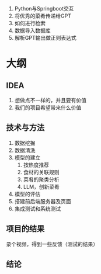 1. Python与Springboot交互
2. 将优秀的菜肴传递给GPT
3. 如何进行检索
4. 数据导入数据库
5. 解析GPT输出做正则表达式

# 大纲
## IDEA
1. 想做点不一样的，并且要有价值
2. 我们的项目希望带来什么价值
## 技术与方法
1. 数据挖掘
2. 数据清洗
3. 模型的建立
   1. 按热度推荐
   2. 食材的关联规则
   3. 菜肴的聚类分析
   4. LLM，创新菜肴
4. 模型的评估
5. 搭建前后端服务器及页面
6. 集成测试和系统测试
## 项目的结果
录个视频，得到一些反馈（测试的结果）
## 结论


